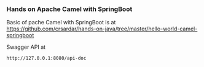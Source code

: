 ### Hands on Apache Camel with SpringBoot
Basic of pache Camel with SpringBoot is at 
https://github.com/crsardar/hands-on-java/tree/master/hello-world-camel-springboot


Swagger API at

    http://127.0.0.1:8080/api-doc